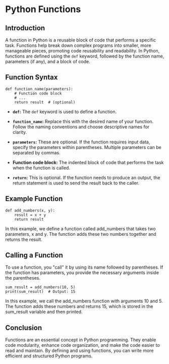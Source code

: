 # Python Functions 

## Introduction

A function in Python is a reusable block of code that performs a specific task. Functions help break down complex programs into smaller, more manageable pieces, promoting code reusability and readability. In Python, functions are defined using the `def` keyword, followed by the function name, parameters (if any), and a block of code.

## Function Syntax

```
def function_name(parameters):
    # Function code block
    # ...
    return result  # (optional)
```
+ **`def`:** The `def` keyword is used to define a function.
- **`function_name`:** Replace this with the desired name of your function. Follow the naming conventions and choose descriptive names for clarity.
* **`parameters`:** These are optional. If the function requires input data, specify the parameters within parentheses. Multiple parameters can be separated by commas.
+ **Function code block:** The indented block of code that performs the task when the function is called.
- **`return`:** This is optional. If the function needs to produce an output, the return statement is used to send the result back to the caller.

## Example Function
```
def add_numbers(x, y):
    result = x + y
    return result
```
In this example, we define a function called add_numbers that takes two parameters, x and y. The function adds these two numbers together and returns the result.

## Calling a Function

To use a function, you "call" it by using its name followed by parentheses. If the function has parameters, you provide the necessary arguments inside the parentheses.
```
sum_result = add_numbers(10, 5)
print(sum_result)  # Output: 15
```
In this example, we call the add_numbers function with arguments 10 and 5. The function adds these numbers and returns 15, which is stored in the sum_result variable and then printed.

## Conclusion

Functions are an essential concept in Python programming. They enable code modularity, enhance code organization, and make the code easier to read and maintain. By defining and using functions, you can write more efficient and structured Python programs.